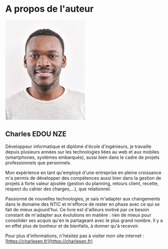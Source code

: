 # A propos de l'auteur

![](/assets/photo_profil_pvx_small.jpg)

## Charles EDOU NZE

Développeur informatique et diplômé d'école d'ingénieurs, je travaille depuis plusieurs années sur les technologies liées au web et aux mobiles \(smartphones, systèmes embarqués\), aussi bien dans le cadre de projets professionnels que personnels.

Mon expérience en tant qu'employé d'une entreprise en pleine croissance m'a permis de développer des compétences aussi bien dans la gestion de projets à forte valeur ajoutée \(gestion du planning, retours client, recette, respect du cahier des charges,...\), que relationnel.

Passionné de nouvelles technologies, je sais m'adapter aux changements dans le domaine des NTIC et m'efforce de rester en phase avec ce qui se fait de mieux aujourd'hui. Ce livre est d'ailleurs motivé par ce besoin constant de m'adapter aux évolutions en matière : rien de mieux pour consolider ses acquis qu'en le partageant avec le plus grand nombre. Il y a en effet plus de bonheur et de bienfaits, à donner qu'à recevoir.

Pour plus d'informations, n'hésitez pas à visiter mon site internet : [https://charlesen.fr](https://charlesen.fr)


